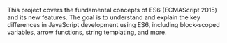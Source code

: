 This project covers the fundamental concepts of ES6 (ECMAScript 2015) and its new features. The goal is to understand and explain the key differences in JavaScript development using ES6, including block-scoped variables, arrow functions, string templating, and more.
